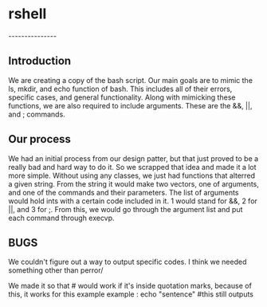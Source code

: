 <h1>rshell</h2>
---------------

Introduction
------------

We are creating a copy of the bash script. Our main goals are to mimic the
ls, mkdir, and echo function of bash. This includes all of their errors,
specific cases, and general functionality. Along with mimicking these functions,
we are also required to include arguments. These are the &&, ||, and ; commands.



Our process
-----------

We had an initial process from our design patter, but that just proved to be a
really bad and hard way to do it. So we scrapped that idea and made it a lot more
simple. Without using any classes, we just had functions that alterred a given
string. From the string it would make two vectors, one of arguments, and one of
the commands and their parameters. The list of arguments would hold ints with
a certain code included in it. 1 would stand for &&, 2 for ||, and 3 for ;.
From this, we would go through the argument list and put each command through
execvp.


BUGS
----

We couldn't figure out a way to output specific codes. I think we needed something
other than perror/

We made it so that # would work if it's inside quotation marks, because of this,
it works for this example
example : echo "sentence" #this still outputs
